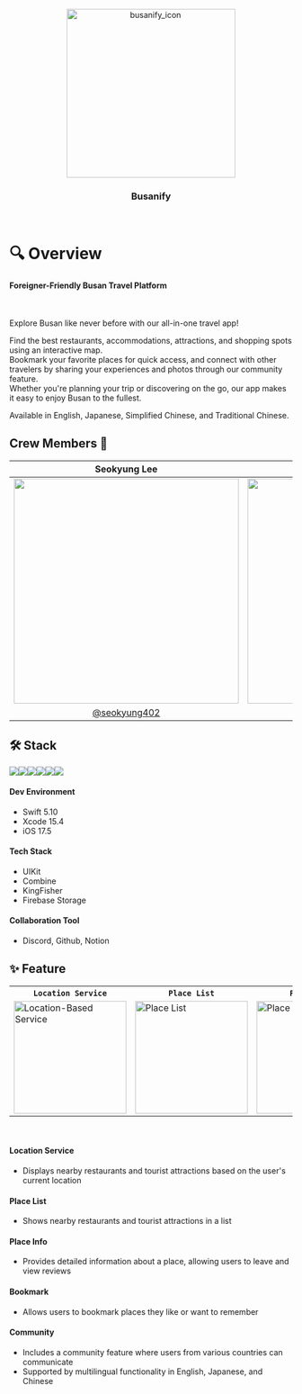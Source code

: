 <br>

<div align="center">
  <img src="https://github.com/user-attachments/assets/b86c910b-f824-4e86-bd83-d0b7bc49d4c3" alt="busanify_icon" width="300px"/>
  <h3>Busanify</h3>
</div>

<br>

# 🔍 Overview
#### Foreigner-Friendly Busan Travel Platform
<br>

Explore Busan like never before with our all-in-one travel app!  

Find the best restaurants, accommodations, attractions, and shopping spots using an interactive map.  
Bookmark your favorite places for quick access, and connect with other travelers by sharing your experiences and photos through our community feature.  
Whether you're planning your trip or discovering on the go, our app makes it easy to enjoy Busan to the fullest.  

Available in English, Japanese, Simplified Chinese, and Traditional Chinese.

## Crew Members 👥
|Seokyung Lee|Inho Lee|Yehjin Jang|Kwangwoo Choi|Kyusang Hwang|
|:-:|:-:|:-:|:-:|:-:|
|<img src="https://avatars.githubusercontent.com/u/105649543?v=4" width=400 />|<img src="https://avatars.githubusercontent.com/u/28581796?v=4" width=400 />|<img src="https://avatars.githubusercontent.com/u/101628142?v=4" width=400 />|<img src="https://avatars.githubusercontent.com/u/78129823?v=4" width=400 />|<img src="https://avatars.githubusercontent.com/u/51147673?v=4" width=400 />|
|[@seokyung402](https://github.com/seokyung402)|[@womyo](https://github.com/womyo)|[@yehjinjang](https://github.com/yehjinjang)|[@madcow95](https://github.com/madcow95)|[@kyuSangHwang](https://github.com/kyuSangHwang)

## 🛠️ Stack
<img src="https://img.shields.io/badge/swift-F05138?style=for-the-badge&logo=swift&logoColor=white"><img src="https://img.shields.io/badge/xcode-147EFB?style=for-the-badge&logo=xcode&logoColor=white"><img src="https://img.shields.io/badge/discord-5865F2?style=for-the-badge&logo=discord&logoColor=white"><img src="https://img.shields.io/badge/github-181717?style=for-the-badge&logo=github&logoColor=white"><img src="https://img.shields.io/badge/Notion-000000?style=for-the-badge&logo=notion&logoColor=black"><img src="https://img.shields.io/badge/figma-F24E1E?style=for-the-badge&logo=figma&logoColor=white">

#### Dev Environment
- Swift 5.10
- Xcode 15.4
- iOS 17.5

#### Tech Stack
- UIKit
- Combine
- KingFisher
- Firebase Storage

#### Collaboration Tool
- Discord, Github, Notion

## ✨ Feature
<table align="center">
  <tr>
    <th><code>Location Service</code></th>
    <th><code>Place List</code></th>
    <th><code>Place Info</code></th>
    <th><code>Bookmark</code></th>
    <th><code>Community</code></th>
  </tr>
  <tr>
    <td><img src="https://github.com/user-attachments/assets/1ceac64c-fcec-465f-916c-8ef3d8941cde" alt="Location-Based Service" width="200"></td>
    <td><img src="https://github.com/user-attachments/assets/2a34fafc-7d67-48bd-9885-10ef2e5fc9b6" alt="Place List" width="200"></td>
    <td><img src="https://github.com/user-attachments/assets/2fee194d-cce6-4b57-822d-ca7a415a401b" alt="Place Info" width="200"></td>
    <td><img src="https://github.com/user-attachments/assets/e9854ffd-f7b5-4cd0-855d-753c469e7cf3" alt="Bookmark" width="200"></td>
    <td><img src="https://github.com/user-attachments/assets/300fe476-6aa8-46c5-9bfb-876f4cd9b261" alt="Community" width="200"></td>
  </tr>
</table>
<br>

#### Location Service
- Displays nearby restaurants and tourist attractions based on the user's current location

#### Place List
- Shows nearby restaurants and tourist attractions in a list

#### Place Info
- Provides detailed information about a place, allowing users to leave and view reviews

#### Bookmark
- Allows users to bookmark places they like or want to remember

#### Community
- Includes a community feature where users from various countries can communicate
- Supported by multilingual functionality in English, Japanese, and Chinese
